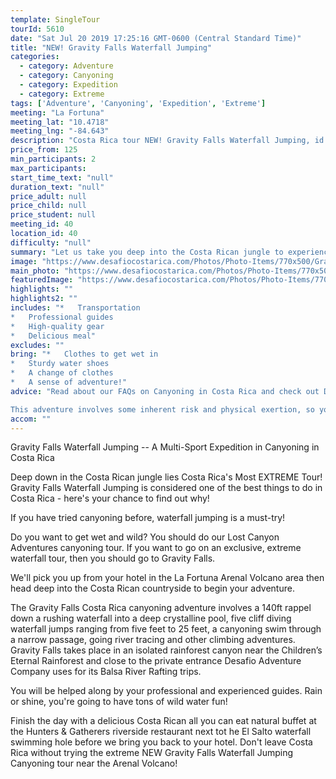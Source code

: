 ```yaml
---
template: SingleTour
tourId: 5610
date: "Sat Jul 20 2019 17:25:16 GMT-0600 (Central Standard Time)"
title: "NEW! Gravity Falls Waterfall Jumping"
categories: 
  - category: Adventure
  - category: Canyoning
  - category: Expedition
  - category: Extreme
tags: ['Adventure', 'Canyoning', 'Expedition', 'Extreme']
meeting: "La Fortuna"
meeting_lat: "10.4718"
meeting_lng: "-84.643"
description: "Costa Rica tour NEW! Gravity Falls Waterfall Jumping, id 5610"
price_from: 125
min_participants: 2
max_participants: 
start_time_text: "null"
duration_text: "null"
price_adult: null
price_child: null
price_student: null
meeting_id: 40
location_id: 40
difficulty: "null"
summary: "Let us take you deep into the Costa Rican jungle to experience Costa Rica's Most EXTREME Tour! When you do Gravity Falls, you'll jump off high canyon walls into deep, crystalline pools of water and rappel down rushing waterfalls! Get your adrenaline flowing on this extreme Costa Rican jungle expedition near the Arenal Volcano!"
image: "https://www.desafiocostarica.com/Photos/Photo-Items/770x500/Gravity-Falls-Waterfall-Jumping-1529616059.jpg"
main_photo: "https://www.desafiocostarica.com/Photos/Photo-Items/770x500/Gravity-Falls-Waterfall-Jumping-1529616059.jpg"
featuredImage: "https://www.desafiocostarica.com/Photos/Photo-Items/770x500/Gravity-Falls-Waterfall-Jumping-1529616059.jpg"
highlights: ""
highlights2: ""
includes: "*   Transportation
*   Professional guides
*   High-quality gear
*   Delicious meal"
excludes: ""
bring: "*   Clothes to get wet in
*   Sturdy water shoes
*   A change of clothes
*   A sense of adventure!"
advice: "Read about our FAQs on Canyoning in Costa Rica and check out Desafio's video of Gravity Falls to get a better understanding of Costa Rica's MOST Extreme Tour!This is a great tour to do from San Jose Costa Rica and we can arrange this special Gravity Falls Waterfall Jumping canyoning expedition as a Desafio Adventure Connection where your journey is the adventure! Be sure to ask one of our Adventure Specialists to help you with your reservations.And combine Gravity Falls with mountain Biking and rafting to get do our Triple Threat Extreme Gravity COMBO!This tour is considered an extreme adventure and advisable for those who are athletic and physically fit ages 16-55. No experience necessary. There are different jump heights throughout the tour and paths in case you decide to skip a jump - but the idea is to push yourself to your limits on this Costa Rica extreme tour Gravity Falls!Have a look at our Adventure Waiver if you have questions about our Costa Rica adventure tour policies.

This adventure involves some inherent risk and physical exertion, so you must be in good physical condition to attempt it. While the recommended weight limit for our canyoneering (rappelling) tour and most zip line tours is 220 lbs (100 kilos) it’s more about waist size than weight as the ropes (canyoneering) and cables (zip lines) are rated for well over 220 lbs but the maximum waist size for the harnesses used for these tours is 42 inches. So if you are a little over 220 lbs but your waist is less than 42 inches you may be able to do these tours.For reasons beyond our control (climate, river levels, etc.), we may change to a more-suitable tour with an equal or similar adventure-appeal or offer other tour options. We reserve the right to cancel a trip due to unfavorable conditions & will only run a tour according to our company policies. Full refund is given if (on rare occasion) no tour is run.Some hotels out of our normal pick-up zone may be me charged an extra drop-off and pick-up fee."
accom: ""
---
```

Gravity Falls Waterfall Jumping -- A Multi-Sport Expedition in Canyoning in Costa Rica

Deep down in the Costa Rican jungle lies Costa Rica's Most EXTREME Tour! Gravity Falls Waterfall Jumping is considered one of the best things to do in Costa Rica - here's your chance to find out why!

If you have tried canyoning before, waterfall jumping is a must-try!

Do you want to get wet and wild? You should do our Lost Canyon Adventures canyoning tour. If you want to go on an exclusive, extreme waterfall tour, then you should go to Gravity Falls.

We'll pick you up from your hotel in the La Fortuna Arenal Volcano area then head deep into the Costa Rican countryside to begin your adventure.

The Gravity Falls Costa Rica canyoning adventure involves a 140ft rappel down a rushing waterfall into a deep crystalline pool, five cliff diving waterfall jumps ranging from five feet to 25 feet, a canyoning swim through a narrow passage, going river tracing and other climbing adventures. Gravity Falls takes place in an isolated rainforest canyon near the Children’s Eternal Rainforest and close to the private entrance Desafio Adventure Company uses for its Balsa River Rafting trips.

You will be helped along by your professional and experienced guides. Rain or shine, you're going to have tons of wild water fun!

Finish the day with a delicious Costa Rican all you can eat natural buffet at the Hunters & Gatherers riverside restaurant next tot he El Salto waterfall swimming hole before we bring you back to your hotel. Don't leave Costa Rica without trying the extreme NEW Gravity Falls Waterfall Jumping Canyoning tour near the Arenal Volcano!